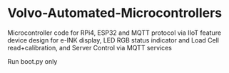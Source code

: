 # Volvo-Automated-Microcontrollers
Microcontroller code for RPi4, ESP32 and MQTT protocol via IIoT feature device design for e-INK display, LED RGB status indicator and Load Cell read+calibration, and Server Control via MQTT services

Run boot.py only
